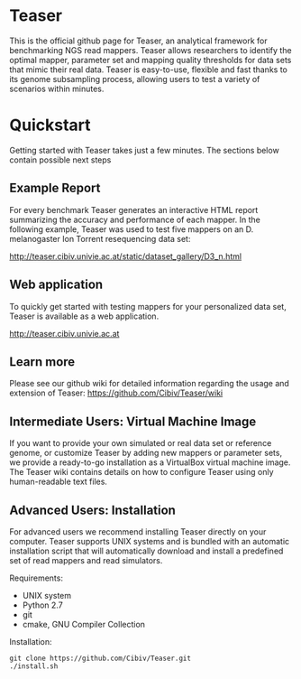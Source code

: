 # Teaser
This is the official github page for Teaser, an analytical framework for benchmarking NGS read mappers. Teaser allows researchers to identify the optimal mapper, parameter set and mapping quality thresholds for data sets that mimic their real data. Teaser is easy-to-use, flexible and fast thanks to its genome subsampling process, allowing users to test a variety of scenarios within minutes.

# Quickstart
Getting started with Teaser takes just a few minutes. The sections below contain possible next steps 

## Example Report
For every benchmark Teaser generates an interactive HTML report summarizing the accuracy and performance of each mapper. In the following example, Teaser was used to test five mappers on an D. melanogaster Ion Torrent resequencing data set:

http://teaser.cibiv.univie.ac.at/static/dataset_gallery/D3_n.html

## Web application
To quickly get started with testing mappers for your personalized data set, Teaser is available as a web application.

http://teaser.cibiv.univie.ac.at

## Learn more
Please see our github wiki for detailed information regarding the usage and extension of Teaser:
https://github.com/Cibiv/Teaser/wiki

## Intermediate Users: Virtual Machine Image
If you want to provide your own simulated or real data set or reference genome, or customize Teaser by adding new mappers or parameter sets, we provide a ready-to-go installation as a VirtualBox virtual machine image. The Teaser wiki contains details on how to configure Teaser using only human-readable text files.

## Advanced Users: Installation
For advanced users we recommend installing Teaser directly on your computer. Teaser supports UNIX systems and is bundled with an automatic installation script that will automatically download and install a predefined set of read mappers and read simulators.

Requirements:
* UNIX system
* Python 2.7
* git
* cmake, GNU Compiler Collection

Installation:
```
git clone https://github.com/Cibiv/Teaser.git
./install.sh
```

